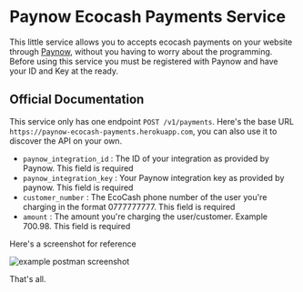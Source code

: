 # Paynow Ecocash Payments Service

This little service allows you to accepts ecocash payments on your website through [Paynow](https://paynow.co.zw), without you having to worry about the programming. Before using this service you must be registered with Paynow and have your ID and Key at the ready.

## Official Documentation

This service only has one endpoint `POST /v1/payments`. Here's the base URL `https://paynow-ecocash-payments.herokuapp.com`, you can also use it to discover the API on your own.

- `paynow_integration_id` : The ID of your integration as provided by Paynow. This field is required
- `paynow_integration_key` : Your Paynow integration key as provided by paynow. This field is required
- `customer_number` : The EcoCash phone number of the user you're charging in the format 0777777777. This field is required
- `amount` : The amount you're charging the user/customer. Example 700.98. This field is required

Here's a screenshot for reference

![example postman screenshot](https://raw.githubusercontent.com/Berzel/paynow-ecocash-payments-service/master/docs/paynow-ecocash-payments.png)

That's all.
